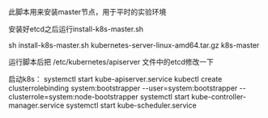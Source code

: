 此脚本用来安装master节点，用于平时的实验环境

安装好etcd之后运行install-k8s-master.sh

sh install-k8s-master.sh kubernetes-server-linux-amd64.tar.gz k8s-master

运行脚本后把 /etc/kubernetes/apiserver 文件中的etcd修改一下


启动k8s：
systemctl start kube-apiserver.service
kubectl create clusterrolebinding system:bootstrapper --user=system:bootstrapper --clusterrole=system:node-bootstrapper
systemctl start kube-controller-manager.service
systemctl start kube-scheduler.service
